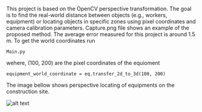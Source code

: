 This project is based on the OpenCV perspective transformation. The goal is to find the real-world distance between objects (e.g., workers, equipment) or locating objects in specific zones using pixel coordinates and camera calibration parameters. Capture.png file shows an example of the proposed method. The average error measured for this project is around 1.5 m.
To get the world coordinates run
```
Main.py
```
wehere, (100, 200) are the pixel coordinates of the equioment
```
equipment_world_coordinate = eq.transfer_2d_to_3d(100, 200)
```
The image bellow shows perspective locating of equipments on the construction site.

![alt text](https://github.com/mohammadakz/Perspective_transfromation/blob/master/Capture.PNG)
